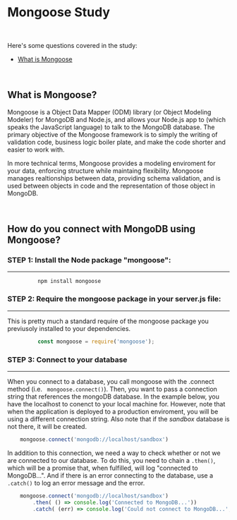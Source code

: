 # Mongoose Study

<br>

Here's some questions covered in the study:

* [What is Mongoose](#)

<br>

## What is Mongoose?
Mongoose is a Object Data Mapper (ODM) library (or Object Modeling Modeler) for MongoDB and Node.js, and allows your Node.js app to (which speaks the JavaScript language) to talk to the MongoDB database.  The primary objective of the Mongoose framework is to simply the writing of validation code, business logic boiler plate, and make the code shorter and easier to work with. 

In more technical terms, Mongoose provides a modeling enviroment for your data, enforcing structure while maintaing flexibility. Mongoose manages realtionships between data, providing schema validation, and is used between objects in code and the representation of those object in MongoDB.


<br>

## How do you connect with MongoDB using Mongoose?

<dl>

### STEP 1: Install the Node package "mongoose":
-----
<dd>

```
    npm install mongoose
```
</dd>

### STEP 2: Require the mongoose package in your server.js file:
------
This is pretty much a standard require of the mongoose package you previusoly installed to your dependencies.
<dd>

```JavaScript
    const mongoose = require('mongoose');                                                  // require mongoose.
```
</dd>

### STEP 3: Connect to your database
-----
When you connect to a database, you call mongoose with the .connect method (i.e. ``` mongoose.connect()```). Then, you want to pass a connection string that references the mongoDB database.  In the example below, you have the localhost to conenct to your local machine for.  However, note that when the application is deployed to a production enviroment, you will be using a different connection string.  Also note that if the *sandbox* database is not there, it will be created.

```JavaScript
    mongoose.connect('mongodb://localhost/sandbox')                         // connect to local mongodb database.
```

In addition to this connection, we need a way to check whether or not we are connected to our database.  To do this, you need to chain a ```.then()```, which will be a promise that, when fulfilled, will log "connected to MongoDB...".  And if there is an error connecting to the database, use a ``` .catch()``` to log an error message and the error.

```JavaScript
    mongoose.connect('mongodb://localhost/sandbox')
        .then( () => console.log('Connected to MongoDB...'))                            // successful connection.
        .catch( (err) => console.log('Could not connect to MongoDB...', err));          // unsuccessful connection.
```


</dl>


<br>

